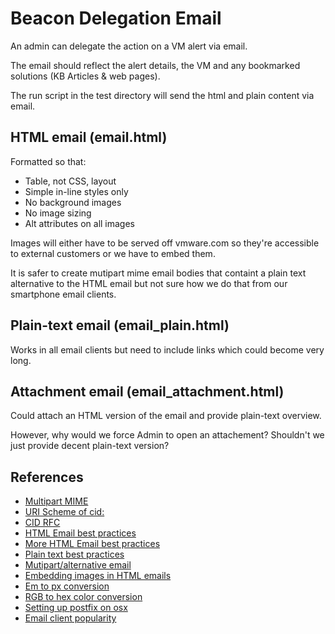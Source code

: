 Beacon Delegation Email
=======================

An admin can delegate the action on a VM alert via email.

The email should reflect the alert details, the VM and any bookmarked solutions (KB Articles & web pages).

The run script in the test directory will send the html and plain content via email.

HTML email (email.html)
-----------------------
Formatted so that:
* Table, not CSS, layout
* Simple in-line styles only
* No background images
* No image sizing
* Alt attributes on all images

Images will either have to be served off vmware.com so they're accessible to external customers or we have to embed them.

It is safer to create mutipart mime email bodies that containt a plain text alternative to the HTML email but not sure how we do that from our smartphone email clients.

Plain-text email (email_plain.html)
-----------------------------------
Works in all email clients but need to include links which could become very long.

Attachment email (email_attachment.html)
----------------------------------------
Could attach an HTML version of the email and provide plain-text overview.

However, why would we force Admin to open an attachement? Shouldn't we just provide decent plain-text version?

References
----------
* [Multipart MIME](http://www.w3.org/Protocols/rfc1341/7_2_Multipart.html)
* [URI Scheme of cid:](http://en.wikipedia.org/wiki/URI_scheme)
* [CID RFC](http://tools.ietf.org/html/rfc2392)
* [HTML Email best practices](http://24ways.org/2009/rock-solid-html-emails/)
* [More HTML Email best practices](http://net.tutsplus.com/tutorials/html-css-techniques/20-email-design-best-practices-and-resources-for-beginners/)
* [Plain text best practices](http://www.campaignmonitor.com/guides/design/designing/)
* [Mutipart/alternative email](http://kevinjmcmahon.net/articles/22/html-and-plain-text-multipart-email-/)
* [Embedding images in HTML emails](http://www.campaignmonitor.com/blog/post/3927/embedded-images-in-html-email)
* [Em to px conversion](http://pxtoem.com/)
* [RGB to hex color conversion](http://www.rgbtohex.net/)
* [Setting up postfix on osx](http://www.zenddeveloper.com/how-to-send-smtp-mails-with-postfix-mac-os-x-10-8/)
* [Email client popularity](http://www.campaignmonitor.com/resources/will-it-work/email-clients/)
